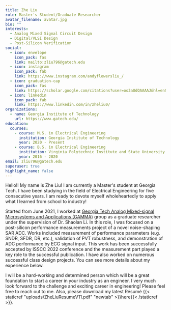 ```yaml
---
title: Zhe Liu
role: Master's Student/Graduate Researcher
avatar_filename: avatar.jpg
bio: ""
interests:
  - Analog Mixed Signal Circuit Design
  - Digital/VLSI Design
  - Post-Silicon Verification
social:
  - icon: envelope
    icon_pack: fas
    link: mailto:zliu796@gatech.edu
  - icon: instagram
    icon_pack: fab
    link: https://www.instagram.com/andyflowersliu_/
  - icon: graduation-cap
    icon_pack: fas
    link: https://scholar.google.com/citations?user=oo3aUdQAAAAJ&hl=en&oi=sra/
  - icon: linkedin
    icon_pack: fab
    link: https://www.linkedin.com/in/zheliu0/
organizations:
  - name: Georgia Institute of Technology
    url: https://www.gatech.edu/
education:
  courses:
    - course: M.S. in Electrical Engineering
      institution: Georgia Institute of Technology
      year: 2020 - Present
    - course: B.S. in Electrical Engineering
      institution: Virginia Polytechnic Institute and State University
      year: 2016 - 2020
email: zliu796@gatech.edu
superuser: true
highlight_name: false
---
```


Hello!! My name is Zhe Liu! I am currently a Master's student at Georgia Tech. I have been studying in the field of Electrical Engineering for five consecutive years. I am ready to devote myself wholeheartedly to apply what I learned from school to industry!

Started from June 2021, I worked at [Georgia Tech Analog Mixed-signal Microsystems and Applications (GAMMA)](https://gamma.ece.gatech.edu/) group as a graduate researcher under the supervision of Dr. Shaolan Li. In this role, I was focused on a post-silicon performance measurements project of a novel noise-shaping SAR ADC. Works included measurement of performance parameters (e.g. SNDR, SFDR, DR, etc.), validation of PVT robustness, and demonstration of ADC performance by ECG signal input. This work has been successfully accepted by ISSCC 2022 conference and the measurement part played a key role to the successful publication. I have also worked on numerous successful class design projects. You can see more details about my experience below. 

I will be a hard-working and determined person which will be a great foundation to start a career in your industry as an engineer. I very much look forward to the challenge and exciting career in engineering! Please feel free to reach out to me. Also, please download my latest Résumé {{< staticref "uploads/ZheLiuResumeV11.pdf" "newtab" >}}here{{< /staticref >}}.
